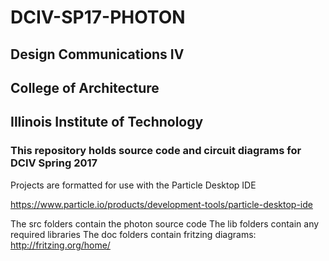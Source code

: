# DCIV-SP17-PHOTON

## Design Communications IV
## College of Architecture
## Illinois Institute of Technology

### This repository holds source code and circuit diagrams for DCIV Spring 2017

Projects are formatted for use with the Particle Desktop IDE

https://www.particle.io/products/development-tools/particle-desktop-ide

The src folders contain the photon source code
The lib folders contain any required libraries
The doc folders contain fritzing diagrams: http://fritzing.org/home/
